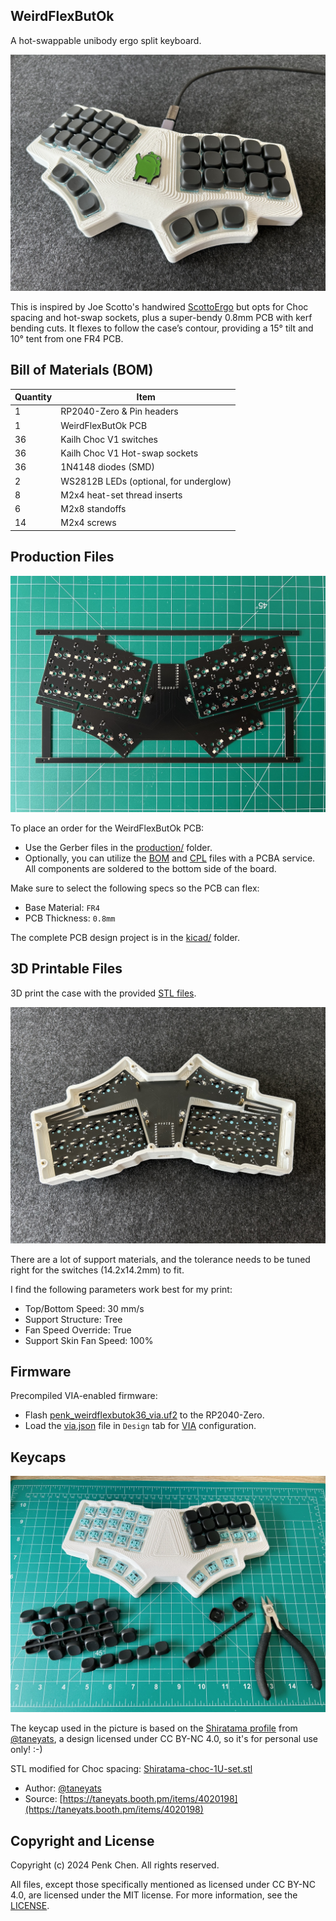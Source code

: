 ## WeirdFlexButOk 

A hot-swappable unibody ergo split keyboard.

![](images/keyboard.jpg)

This is inspired by Joe Scotto's handwired [ScottoErgo](https://scottokeebs.com/blogs/keyboards/scottoergo-handwired-keyboard) but opts for Choc spacing and hot-swap sockets, plus a super-bendy 0.8mm PCB with kerf bending cuts. It flexes to follow the case’s contour, providing a 15° tilt and 10° tent from one FR4 PCB. 

## Bill of Materials (BOM)

Quantity | Item 
--- | --- 
1 | RP2040-Zero & Pin headers 
1 | WeirdFlexButOk PCB 
36 | Kailh Choc V1 switches  
36 | Kailh Choc V1 Hot-swap sockets 
36 | 1N4148 diodes (SMD)
2 | WS2812B LEDs (optional, for underglow)
8 | M2x4 heat-set thread inserts
6 | M2x8 standoffs
14 | M2x4 screws 

## Production Files

![](images/pcb.jpg)

To place an order for the WeirdFlexButOk PCB:

- Use the Gerber files in the [production/](production/) folder. 
- Optionally, you can utilize the [BOM](production/BOM.csv) and [CPL](production/CPL.csv) files with a PCBA service. All components are soldered to the bottom side of the board.

Make sure to select the following specs so the PCB can flex:
- Base Material: `FR4`
- PCB Thickness: `0.8mm` 

The complete PCB design project is in the [kicad/](kicad/) folder. 

## 3D Printable Files 

3D print the case with the provided [STL files](case/). 

![](images/case.jpg)

There are a lot of support materials, and the tolerance needs to be tuned right for the switches (14.2x14.2mm) to fit.

I find the following parameters work best for my print:
- Top/Bottom Speed: 30 mm/s 
- Support Structure: Tree
- Fan Speed Override: True
- Support Skin Fan Speed: 100%

## Firmware 

Precompiled VIA-enabled firmware: 

- Flash [penk_weirdflexbutok36_via.uf2](firmware/penk_weirdflexbutok36_via.uf2) to the RP2040-Zero.
- Load the [via.json](firmware/QMK/via.json) file in `Design` tab for [VIA](https://usevia.app) configuration.

## Keycaps 

![](images/assembly.jpg)

The keycap used in the picture is based on the [Shiratama profile](https://www.taneyats.com/entry/shiratama-profile) from [@taneyats](https://twitter.com/taneyats), a design licensed under CC BY-NC 4.0, so it's for personal use only! :-)

STL modified for Choc spacing: [Shiratama-choc-1U-set.stl](keycap/Shiratama-choc-1U-set.stl)

- Author: [@taneyats](https://twitter.com/taneyats)
- Source: [https://taneyats.booth.pm/items/4020198](https://taneyats.booth.pm/items/4020198) 

## Copyright and License
Copyright (c) 2024 Penk Chen. All rights reserved.

All files, except those specifically mentioned as licensed under CC BY-NC 4.0, are licensed under the MIT license. For more information, see the [LICENSE](LICENSE).
